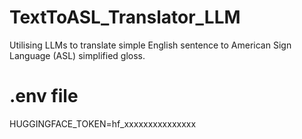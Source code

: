# TextToASL_Translator_LLM
 Utilising LLMs to translate simple English sentence to American Sign Language (ASL) simplified gloss.

# .env file
HUGGINGFACE_TOKEN=hf_xxxxxxxxxxxxxxx
